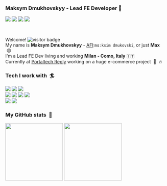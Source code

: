 ### Maksym Dmukhovskyy - Lead FE Developer 👋

[![](https://img.shields.io/badge/LinkedIn-0077B5?style=for-the-badge&logo=linkedin&logoColor=white)](https://www.linkedin.com/in/maxdyy/)
[![](https://img.shields.io/badge/MAXDYY.COM-202020?style=for-the-badge&logo)](https://maxdyy.com/)
[![](https://img.shields.io/badge/Twitter-1DA1F2?style=for-the-badge&logo=twitter&logoColor=white)](https://twitter.com/maxdyy)
[![](https://img.shields.io/badge/GitHub-100000?style=for-the-badge&logo=github&logoColor=white)](https://github.com/maxdyy)


<br>

Welcome!  ![visitor badge](https://visitor-badge.glitch.me/badge?page_id=maxdyy.maxdyy)  
My name is **Maksym Dmukhovskyy** - [AFI](https://it.wikipedia.org/wiki/Alfabeto_fonetico_internazionale):`mɑːksim dmukovski`, or just **Max** &nbsp;😄  
I'm a Lead FE Dev living and working **Milan - Como, Italy** 🇮🇹  
Currently at [Portaltech Reply](https://github.com/portaltech-it) working on a huge e-commerce project &nbsp;👀 &nbsp;🔥


### Tech I work with &nbsp;🏄
![](https://img.shields.io/badge/JavaScript-F7DF1E?style=for-the-badge&logo=javascript&logoColor=black)
![](https://img.shields.io/badge/React-20232A?style=for-the-badge&logo=react&logoColor=61DAFB)
![](https://img.shields.io/badge/TypeScript-007ACC?style=for-the-badge&logo=typescript&logoColor=white)  
![](https://img.shields.io/badge/Markdown-000000?style=for-the-badge&logo=markdown&logoColor=white)
![](https://img.shields.io/badge/HTML5-E34F26?style=for-the-badge&logo=html5&logoColor=white)
![](https://img.shields.io/badge/CSS3-1572B6?style=for-the-badge&logo=css3&logoColor=white)
![](https://img.shields.io/badge/Sass-CC6699?style=for-the-badge&logo=sass&logoColor=white)   
![](https://img.shields.io/badge/SAP-0FAAFF?style=for-the-badge&logo=sap&logoColor=white)
![](https://img.shields.io/badge/Google_Cloud-4285F4?style=for-the-badge&logo=google-cloud&logoColor=white)

### My GitHub stats &nbsp;🥇
<img height="180em" src="https://github-readme-stats.vercel.app/api?username=maxdyy&show_icons=true&hide_border=true&&count_private=true&include_all_commits=true&theme=tokyonight" />

<img height="180em" src="https://github-readme-stats.vercel.app/api/top-langs/?username=maxdyy&hide=php,html&layout=compact&theme=tokyonight" style="border:transparent">

